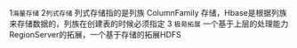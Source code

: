 1`海量存储`
2`列式存储`
列式存储指的是列族 ColumnFamily 存储，Hbase是根据列族来存储数据的，列族在创建表的时候必须指定
3 `极易拓展`
一个基于上层的处理能力RegionServer的拓展，一个基于存储的拓展HDFS
